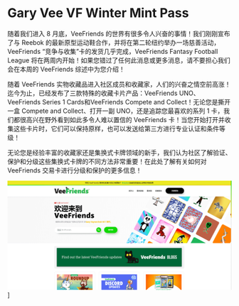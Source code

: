 # Gary Vee VF Winter Mint Pass

随着我们进入 8 月底，VeeFriends 的世界有很多令人兴奋的事情！我们刚刚宣布了与 Reebok 的最新原型运动鞋合作，并将在第二轮纽约举办一场慈善活动，VeeFriends “竞争与收集”卡的发货几乎完成，VeeFriends Fantasy Football League 将在两周内开始！如果您错过了任何此消息或更多消息，请不要担心我们会在本周的 VeeFriends 综述中为您介绍！

随着 VeeFriends 实物收藏品进入社区成员和收藏家，人们的兴奋之情空前高涨！迄今为止，已经发布了三款特殊的收藏卡片产品：VeeFriends UNO、VeeFriends Series 1 Cards和VeeFriends Compete and Collect！无论您是撕开一盒 Compete and Collect、打开一副 UNO，还是追踪您最喜欢的系列 1 卡，我们都很高兴在野外看到如此多令人难以置信的 VeeFriends 卡！当您开始打开并收集这些卡片时，它们可以保持原样，也可以发送给第三方进行专业认证和条件等级！

无论您是经验丰富的收藏家还是集换式卡牌领域的新手，我们认为社区了解验证、保护和分级这些集换式卡牌的不同方法非常重要！在此处了解有关如何对 VeeFriends 交易卡进行分级和保护的更多信息！

![nft](6a138232-631e-4453-a4a5-1cf1613dc1eb_.png)]
